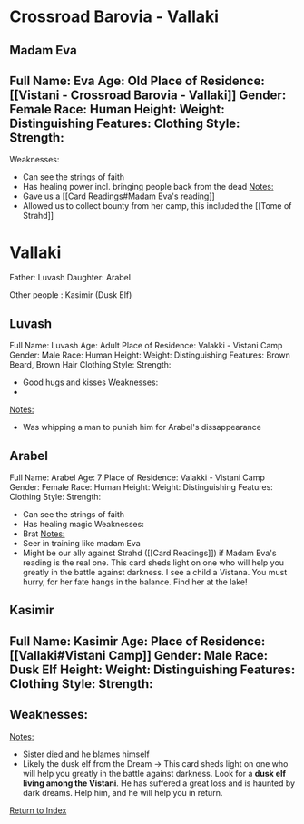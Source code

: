 # Crossroad Barovia - Vallaki

## Madam Eva
Full Name: Eva
Age: Old
Place of Residence: [[Vistani - Crossroad Barovia - Vallaki]]
Gender: Female
Race: Human
Height:
Weight:
Distinguishing Features:
Clothing Style:
Strength:
 - 
Weaknesses:
 - Can see the strings of faith
 - Has healing power incl. bringing people back from the dead
<u>Notes:</u>
- Gave us a [[Card Readings#Madam Eva's reading]]
- Allowed us to collect bounty from her camp, this included the [[Tome of Strahd]]

# Vallaki
Father: Luvash
Daughter: Arabel

Other people : Kasimir (Dusk Elf) 

## Luvash
Full Name: Luvash
Age: Adult
Place of Residence: Valakki - Vistani Camp
Gender: Male
Race: Human
Height:
Weight:
Distinguishing Features: Brown Beard, Brown Hair
Clothing Style: 
Strength:
 - Good hugs and kisses
Weaknesses:
 - 
<u>Notes:</u>
- Was whipping a man to punish him for Arabel's dissappearance

## Arabel
Full Name: Arabel
Age: 7
Place of Residence: Valakki - Vistani Camp
Gender: Female
Race: Human
Height:
Weight:
Distinguishing Features:
Clothing Style:
Strength:
 - Can see the strings of faith
 - Has healing magic
Weaknesses:
 - Brat
<u>Notes:</u>
- Seer in training like madam Eva
- Might be our ally against Strahd ([[Card Readings]]) if Madam Eva's reading is the real one.
  This card sheds light on one who will help you greatly in the battle against darkness.
  I see a child a Vistana. You must hurry, for her fate hangs in the balance. Find her at the lake! 

## Kasimir
Full Name: Kasimir
Age:
Place of Residence: [[Vallaki#Vistani Camp]]
Gender: Male
Race: Dusk Elf
Height:
Weight:
Distinguishing Features:
Clothing Style:
Strength:
 - 
Weaknesses:
 - 
<u>Notes:</u>
- Sister died and he blames himself
- Likely the dusk elf from the Dream 
  -> This card sheds light on one who will help you greatly in the battle against darkness. Look for a __dusk elf living among the Vistani__. He has suffered a great loss and is haunted by dark dreams. Help him, and he will help you in return.

[Return to Index](Index)